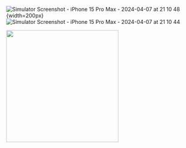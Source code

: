![Simulator Screenshot - iPhone 15 Pro Max - 2024-04-07 at 21 10 48](https://github.com/Zwhraoz/whatsappClone/assets/119448653/5dcec4d4-b61c-4921-9f99-49ef9c92cd55){width=200px}
![Simulator Screenshot - iPhone 15 Pro Max - 2024-04-07 at 21 10 44](https://github.com/Zwhraoz/whatsappClone/assets/119448653/7d7a2ee1-4db6-4549-8765-841c1a0a80d8)

<img src="https://github.com/Zwhraoz/whatsappClone/assets/119448653/7d7a2ee1-4db6-4549-8765-841c1a0a80d8" width = 300  >

